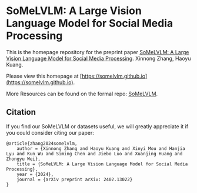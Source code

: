 # SoMeLVLM: A Large Vision Language Model for Social Media Processing

This is the homepage repository for the preprint paper [SoMeLVLM: A Large Vision Language Model for Social Media Processing](https://arxiv.org/abs/2402.13022). Xinnong Zhang, Haoyu Kuang.

Please view this homepage at [https://somelvlm.github.io](https://somelvlm.github.io).

More Resources can be found on the formal repo: [SoMeLVLM](https://github.com/Lishi905/SoMeLVLM).

## Citation

If you find our SoMeLVLM or datasets useful, we will greatly appreciate it if you could consider citing our paper:

```
@article{zhang2024somelvlm,
	author = {Xinnong Zhang and Haoyu Kuang and Xinyi Mou and Hanjia Lyu and Kun Wu and Siming Chen and Jiebo Luo and Xuanjing Huang and Zhongyu Wei},
	title = {SoMeLVLM: A Large Vision Language Model for Social Media Processing},
	year = {2024},
	journal = {arXiv preprint arXiv: 2402.13022}
}
```
